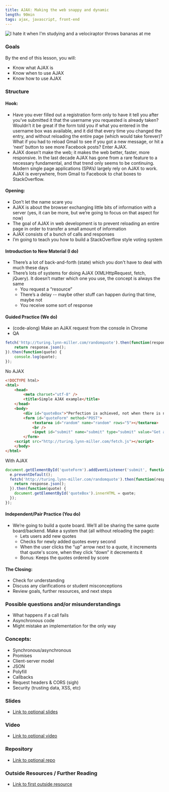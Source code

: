 ```yaml
---
title: AJAX: Making the web snappy and dynamic
length: 90min
tags: ajax, javascript, front-end
---
```


![I hate it when I'm studying and a velociraptor throws bananas at me](http://turing.lynn-miller.com/autosuggest.gif "I hate it when I'm studying and a velociraptor throws bananas at me")

### Goals

By the end of this lesson, you will:

* Know what AJAX is
* Know when to use AJAX
* Know how to use AJAX

### Structure

#### Hook:

* Have you ever filled out a registration form only to have it tell you after you’ve submitted it that the username you requested is already taken? Wouldn’t it be great if the form told you if what you entered in the username box was available, and it did that every time you changed the entry, and without reloading the entire page (which would take forever)? What if you had to reload Gmail to see if you got a new message, or hit a ‘next’ button to see more Facebook posts? Enter AJAX.
* AJAX doesn’t make the web; it makes the web better, faster, more responsive. In the last decade AJAX has gone from a rare feature to a necessary fundamental, and that trend only seems to be continuing. Modern single page applications (SPA’s) largely rely on AJAX to work. AJAX is everywhere, from Gmail to Facebook to chat boxes to StackOverflow.

#### Opening:

* Don’t let the name scare you
* AJAX is about the browser exchanging little bits of information with a server (yes, it can be more, but we’re going to focus on that aspect for now)
* The goal of AJAX in web development is to prevent reloading an entire page in order to transfer a small amount of information
* AJAX consists of a bunch of calls and responses
* I’m going to teach you how to build a StackOverflow style voting system

#### Introduction to New Material (I do)

* There’s a lot of back-and-forth (state) which you don't have to deal with much these days
* There’s lots of systems for doing AJAX (XMLHttpRequest, fetch, jQuery). It doesn’t matter which one you use, the concept is always the same
    * You request a “resource”
    * There’s a delay -- maybe other stuff can happen during that time, maybe not
    * You receive some sort of response


#### Guided Practice (We do)

* (code-along) Make an AJAX request from the console in Chrome
* QA

```javascript
fetch('http://turing.lynn-miller.com/randomquote').then(function(response) {
	return response.json();
}).then(function(quote) {
	console.log(quote);
});
```

No AJAX
```html
<!DOCTYPE html>
<html>
	<head>
		<meta charset="utf-8" />
		<title>Simple AJAX example</title>
	</head>
	<body>
		<div id="quoteBox">"Perfection is achieved, not when there is nothing more to add, but when there is nothing left to take away." ~ Antoine de Saint-Exupéry</div>
		<form id="quoteForm" method="POST">
			<textarea id="random" name="random" rows="5"></textarea>
			<br />
			<input id="submit" name="submit" type="submit" value="Get another quote">
		</form>
    <script src="http://turing.lynn-miller.com/fetch.js"></script>
	</body>
</html>
```

With AJAX
```javascript
document.getElementById('quoteForm').addEventListener('submit', function(e){
  e.preventDefault();
  fetch('http://turing.lynn-miller.com/randomquote').then(function(response) {
  	return response.json();
  }).then(function(quote) {
  	document.getElementById('quoteBox').innerHTML = quote;
  });
});
```

#### Independent/Pair Practice (You do)

* We’re going to build a quote board. We’ll all be sharing the same quote board/backend. Make a system that (all without reloading the page):
    * Lets users add new quotes
    * Checks for newly added quotes every second
    * When the user clicks the “up” arrow next to a quote, it increments that quote's score, when they click “down” it decrements it
    * Bonus: Keeps the quotes ordered by score


#### The Closing:

* Check for understanding
* Discuss any clarifications or student misconceptions
* Review goals, further resources, and next steps

### Possible questions and/or misunderstandings

* What happens if a call fails
* Asynchronous code
* Might mistake an implementation for the only way

### Concepts:
* Synchronous/asynchronous
* Promises
* Client-server model
* JSON
* Polyfill
* Callbacks
* Request headers & CORS (sigh)
* Security (trusting data, XSS, etc)

### Slides

* [Link to optional slides]()

### Video

* [Link to optional video]()

### Repository

* [Link to optional repo]()

### Outside Resources / Further Reading

* [Link to first outside resource]()
